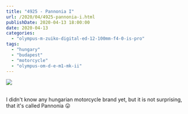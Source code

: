 ```yaml
---
title: "4925 - Pannonia I"
url: /2020/04/4925-pannonia-i.html
publishDate: 2020-04-13 18:00:00
date: 2020-04-13
categories: 
  - "olympus-m-zuiko-digital-ed-12-100mm-f4-0-is-pro"
tags: 
  - "hungary"
  - "budapest"
  - "motorcycle"
  - "olympus-om-d-e-m1-mk-ii"
---
```

<div class="container">
<div class="center"><a target="_blank" href="https://d25zfm9zpd7gm5.cloudfront.net/1200x1200/2018/20180520_174213_lr.jpg"><img class="webfeedsFeaturedVisual" src="https://d25zfm9zpd7gm5.cloudfront.net/0600x0600/2018/20180520_174213_lr.jpg" /></a></div>
</div>
<br />

I didn't know any hungarian motorcycle brand yet, but it is not surprising, that it's called Pannonia :stuck_out_tongue: